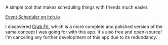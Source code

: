 A simple tool that makes scheduling things with friends much easier.

[Event Scheduler on itch.io](https://zibetnu.itch.io/event-scheduler)

I discovered [Crab Fit](https://crab.fit/), which is a more complete and polished version of the same concept I was going for with this app. It's also free and open-source! I'm canceling any further development of this app due to its redundancy.
